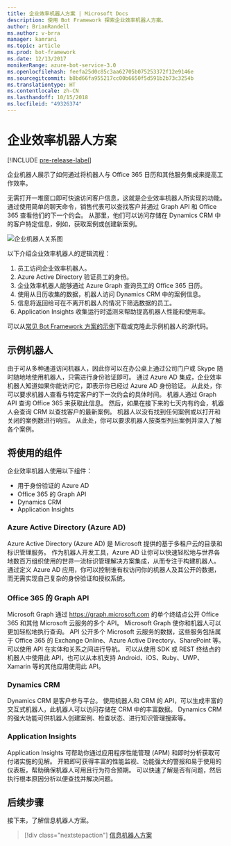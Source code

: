 ```yaml
---
title: 企业效率机器人方案 | Microsoft Docs
description: 使用 Bot Framework 探索企业效率机器人方案。
author: BrianRandell
ms.author: v-brra
manager: kamrani
ms.topic: article
ms.prod: bot-framework
ms.date: 12/13/2017
monikerRange: azure-bot-service-3.0
ms.openlocfilehash: feefa25d0c85c3aa62705b075253372f12e9146e
ms.sourcegitcommit: b8bd66fa955217cc00b6650f5d591b2b73c3254b
ms.translationtype: HT
ms.contentlocale: zh-CN
ms.lasthandoff: 10/15/2018
ms.locfileid: "49326374"
---
```

# <a name="enterprise-productivity-bot-scenario"></a>企业效率机器人方案

[!INCLUDE [pre-release-label](includes/pre-release-label-v3.md)]

企业机器人展示了如何通过将机器人与 Office 365 日历和其他服务集成来提高工作效率。

无需打开一堆窗口即可快速访问客户信息，这就是企业效率机器人所实现的功能。 通过使用简单的聊天命令，销售代表可以查找客户并通过 Graph API 和 Office 365 查看他们的下一个约会。 从那里，他们可以访问存储在 Dynamics CRM 中的客户特定信息，例如，获取案例或创建新案例。

![企业机器人关系图](~/media/scenarios/bot-service-scenario-enterprise-bot.png)

以下介绍企业效率机器人的逻辑流程：

1. 员工访问企业效率机器人。
2. Azure Active Directory 验证员工的身份。
3. 企业效率机器人能够通过 Azure Graph 查询员工的 Office 365 日历。
4. 使用从日历收集的数据，机器人访问 Dynamics CRM 中的案例信息。
5. 信息将返回给可在不离开机器人的情况下筛选数据的员工。
6. Application Insights 收集运行时遥测来帮助提高机器人性能和使用率。

可以从[常见 Bot Framework 方案的示例](https://aka.ms/bot/scenarios)下载或克隆此示例机器人的源代码。

## <a name="sample-bot"></a>示例机器人
由于可从多种通道访问机器人，因此你可以在办公桌上通过公司门户或 Skype 随时随地地使用机器人，只需进行身份验证即可。 通过 Azure AD 集成，企业效率机器人知道如果你能访问它，即表示你已经过 Azure AD 身份验证。 从此处，你可以要求机器人查看与特定客户的下一次约会的具体时间。 机器人通过 Graph API 查询 Office 365 来获取此信息。 然后，如果在接下来的七天内有约会，机器人会查询 CRM 以查找客户的最新案例。 机器人以没有找到任何案例或以打开和关闭的案例数进行响应。 从此处，你可以要求机器人按类型列出案例并深入了解各个案例。

## <a name="components-youll-use"></a>将使用的组件
企业效率机器人使用以下组件：
-   用于身份验证的 Azure AD
-   Office 365 的 Graph API
-   Dynamics CRM
-   Application Insights

### <a name="azure-active-directory-azure-ad"></a>Azure Active Directory (Azure AD)
Azure Active Directory (Azure AD) 是 Microsoft 提供的基于多租户云的目录和标识管理服务。 作为机器人开发工具，Azure AD 让你可以快速轻松地与世界各地数百万组织使用的世界一流标识管理解决方案集成，从而专注于构建机器人。 通过定义 Azure AD 应用，你可以控制谁有权访问你的机器人及其公开的数据，而无需实现自己复杂的身份验证和授权系统。

### <a name="graph-api-to-office-365"></a>Office 365 的 Graph API
Microsoft Graph 通过 https://graph.microsoft.com 的单个终结点公开 Office 365 和其他 Microsoft 云服务的多个 API。 Microsoft Graph 使你和机器人可以更加轻松地执行查询。 API 公开多个 Microsoft 云服务的数据，这些服务包括属于 Office 365 的 Exchange Online、Azure Active Directory、SharePoint 等。 可以使用 API 在实体和关系之间进行导航。 可以从使用 SDK 或 REST 终结点的机器人中使用此 API，也可以从本机支持 Android、iOS、Ruby、UWP、Xamarin 等的其他应用使用此 API。

### <a name="dynamics-crm"></a>Dynamics CRM
Dynamics CRM 是客户参与平台。 使用机器人和 CRM 的 API，可以生成丰富的交互式机器人，此机器人可以访问存储在 CRM 中的丰富数据。 Dynamics CRM 的强大功能可供机器人创建案例、检查状态、进行知识管理搜索等。

### <a name="application-insights"></a>Application Insights
Application Insights 可帮助你通过应用程序性能管理 (APM) 和即时分析获取可付诸实施的见解。 开箱即可获得丰富的性能监视、功能强大的警报和易于使用的仪表板，帮助确保机器人可用且行为符合预期。 可以快速了解是否有问题，然后执行根本原因分析以便查找并解决问题。

## <a name="next-steps"></a>后续步骤
接下来，了解信息机器人方案。

> [!div class="nextstepaction"]
> [信息机器人方案](bot-service-scenario-informational.md)
